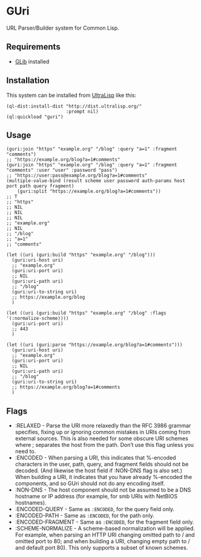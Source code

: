 # GUri

URL Parser/Builder system for Common Lisp.

## Requirements

- [GLib](https://gitlab.gnome.org/GNOME/glib) installed

## Installation

This system can be installed from [UltraLisp](https://ultralisp.org/) like this:

```common-lisp
(ql-dist:install-dist "http://dist.ultralisp.org/"
                      :prompt nil)
(ql:quickload "guri")
```

## Usage

```common-lisp
(guri:join "https" "example.org" "/blog" :query "a=1" :fragment "comments")
;; "https://example.org/blog?a=1#comments"
(guri:join "https" "example.org" "/blog" :query "a=1" :fragment "comments" :user "user" :password "pass")
;; "https://user:pass@example.org/blog?a=1#comments"
(multiple-value-bind (result scheme user password auth-params host port path query fragment)
    (guri:split "https://example.org/blog?a=1#comments"))
;; T
;; "https"
;; NIL
;; NIL
;; NIL
;; "example.org"
;; NIL
;; "/blog"
;; "a=1"
;; "comments"

(let ((uri (guri:build "https" "example.org" "/blog")))
  (guri:uri-host uri)
  ;; "example.org"
  (guri:uri-port uri)
  ;; NIL
  (guri:uri-path uri)
  ;; "/blog"
  (guri:uri-to-string uri)
  ;; https://example.org/blog
  )

(let ((uri (guri:build "https" "example.org" "/blog" :flags '(:normalize-scheme))))
  (guri:uri-port uri)
  ;; 443
  )

(let ((uri (guri:parse "https://example.org/blog?a=1#comments")))
  (guri:uri-host uri)
  ;; "example.org"
  (guri:uri-port uri)
  ;; NIL
  (guri:uri-path uri)
  ;; "/blog"
  (guri:uri-to-string uri)
  ;; https://example.org/blog?a=1#comments
  )

```

## Flags

 - :RELAXED - Parse the URI more relaxedly than the RFC 3986 grammar specifies, fixing up or ignoring common mistakes in URIs coming from external sources. This is also needed for some obscure URI schemes where ; separates the host from the path. Don’t use this flag unless you need to.
 - :ENCODED - When parsing a URI, this indicates that %-encoded characters in the user, path, query, and fragment fields should not be decoded. (And likewise the host field if :NON-DNS flag is also set.) When building a URI, it indicates that you have already %-encoded the components, and so GUri should not do any encoding itself.
 - :NON-DNS - The host component should not be assumed to be a DNS hostname or IP address (for example, for smb URIs with NetBIOS hostnames).
 - :ENCODED-QUERY - Same as `:ENCODED`, for the query field only.
 - :ENCODED-PATH - Same as `:ENCODED`, for the path only.
 - :ENCODED-FRAGMENT - Same as `:ENCODED`, for the fragment field only.
 - :SCHEME-NORMALIZE - A scheme-based normalization will be applied. For example, when parsing an HTTP URI changing omitted path to / and omitted port to 80; and when building a URI, changing empty path to / and default port 80). This only supports a subset of known schemes.
